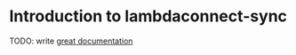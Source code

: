 # Introduction to lambdaconnect-sync

TODO: write [great documentation](http://jacobian.org/writing/what-to-write/)
